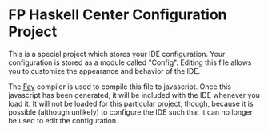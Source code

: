 FP Haskell Center Configuration Project
=======================================

This is a special project which stores your IDE configuration.  Your
configuration is stored as a module called "Config".  Editing this file allows
you to customize the appearance and behavior of the IDE.

The [Fay](https://github.com/faylang/fay) compiler is used to compile this file
to javascript.  Once this javascript has been generated, it will be included with
the IDE whenever you load it.  It will not be loaded for this particular project,
though, because it is possible (although unlikely) to configure the IDE such that
it can no longer be used to edit the configuration.
